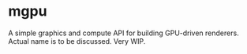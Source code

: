 
# mgpu

A simple graphics and compute API for building GPU-driven renderers. Actual name is to be discussed. Very WIP.